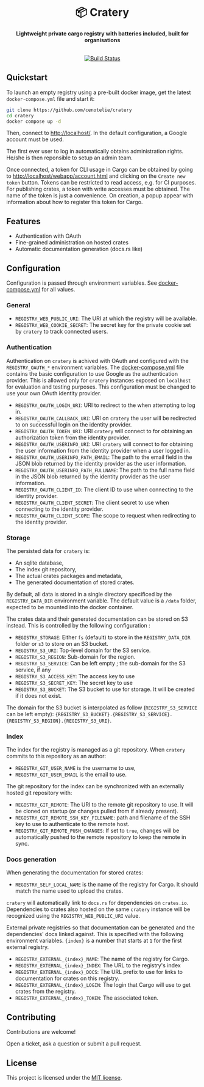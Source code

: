 <div align="center">
  <h1>📦 Cratery</h1>
    <strong>Lightweight private cargo registry with batteries included, built for organisations</strong>
  </a>
  <br>
  <br>

[![Build Status](https://dev.azure.com/cenotelie/cenotelie/_apis/build/status%2Fcenotelie.cratery?branchName=master)](https://dev.azure.com/cenotelie/cenotelie/_build/latest?definitionId=34&branchName=master)
</div>


## Quickstart

To launch an empty registry using a pre-built docker image, get the latest `docker-compose.yml` file and start it:

```bash
git clone https://github.com/cenotelie/cratery
cd cratery
docker compose up -d
```

Then, connect to [http://localhost/](http://localhost/).
In the default configuration, a Google account must be used.

The first ever user to log in automatically obtains administration rights.
He/she is then reponsible to setup an admin team.

Once connected, a token for CLI usage in Cargo can be obtained by going to [http://localhost/webapp/account.html](http://localhost/webapp/account.html) and clicking on the `Create new token` button.
Tokens can be restricted to read access, e.g. for CI purposes.
For publishing crates, a token with write accesses must be obtained.
The name of the token is just a convenience.
On creation, a popup appear with information about how to register this token for Cargo.


## Features

- Authentication with OAuth
- Fine-grained administration on hosted crates
- Automatic documentation generation (docs.rs like)


## Configuration

Configuration is passed through environment variables.
See [docker-compose.yml](docker-compose.yml) for all values.

### General

* `REGISTRY_WEB_PUBLIC_URI`: The URI at which the registry will be available.
* `REGISTRY_WEB_COOKIE_SECRET`: The secret key for the private cookie set by `cratery` to track connected users.

### Authentication

Authentication on `cratery` is achived with OAuth and configured with the `REGISTRY_OAUTH_*` environment variables.
The [docker-compose.yml](docker-compose.yml) file contains the basic configuration to use Google as the authentication provider.
This is allowed only for `cratery` instances exposed on `localhost` for evaluation and testing purposes.
This configuration must be changed to use your own OAuth identity provider.

* `REGISTRY_OAUTH_LOGIN_URI`: URI to redirect to the when attempting to log in.
* `REGISTRY_OAUTH_CALLBACK_URI`: URI on `cratery` the user will be redirected to on successful login on the identity provider.
* `REGISTRY_OAUTH_TOKEN_URI`: URI `cratery` will connect to for obtaining an authorization token from the identity provider.
* `REGISTRY_OAUTH_USERINFO_URI`: URI `cratery` will connect to for obtaining the user information from the identity provider when a user logged in.
* `REGISTRY_OAUTH_USERINFO_PATH_EMAIL`: The path to the email field in the JSON blob returned by the identity provider as the user information.
* `REGISTRY_OAUTH_USERINFO_PATH_FULLNAME`: The path to the full name field in the JSON blob returned by the identity provider as the user information.
* `REGISTRY_OAUTH_CLIENT_ID`: The client ID to use when connecting to the identity provider.
* `REGISTRY_OAUTH_CLIENT_SECRET`: The client secret to use when connecting to the identity provider.
* `REGISTRY_OAUTH_CLIENT_SCOPE`: The scope to request when redirecting to the identity provider.

### Storage

The persisted data for `cratery` is:
* An sqlite database,
* The index git repository,
* The actual crates packages and metadata,
* The generated documentation of stored crates.

By default, all data is stored in a single directory specificed by the `REGISTRY_DATA_DIR` environment variable.
The default value is a `/data` folder, expected to be mounted into the docker container.

The crates data and their generated documentation can be stored on S3 instead.
This is controlled by the following configuration :
* `REGISTRY_STORAGE`: Either `fs` (default) to store in the `REGISTRY_DATA_DIR` folder or `s3` to store on an S3 bucket.
* `REGISTRY_S3_URI`: Top-level domain for the S3 service.
* `REGISTRY_S3_REGION`: Sub-domain for the region.
* `REGISTRY_S3_SERVICE`: Can be left empty ; the sub-domain for the S3 service, if any
* `REGISTRY_S3_ACCESS_KEY`: The access key to use
* `REGISTRY_S3_SECRET_KEY`: The secret key to use
* `REGISTRY_S3_BUCKET`: The S3 bucket to use for storage. It will be created if it does not exist.

The domain for the S3 bucket is interpolated as follow (`REGISTRY_S3_SERVICE` can be left empty):
`{REGISTRY_S3_BUCKET}.{REGISTRY_S3_SERVICE}.{REGISTRY_S3_REGION}.{REGISTRY_S3_URI}`.

### Index

The index for the registry is managed as a git repository.
When `cratery` commits to this repository as an author:
* `REGISTRY_GIT_USER_NAME` is the username to use,
* `REGISTRY_GIT_USER_EMAIL` is the email to use.

The git repository for the index can be synchronized with an externally hosted git repository with:
* `REGISTRY_GIT_REMOTE`: The URI to the remote git repository to use. It will be cloned on startup (or changes pulled from if already present).
* `REGISTRY_GIT_REMOTE_SSH_KEY_FILENAME`: path and filename of the SSH key to use to authenticate to the remote host.
* `REGISTRY_GIT_REMOTE_PUSH_CHANGES`: If set to `true`, changes will be automatically pushed to the remote repository to keep the remote in sync.

### Docs generation

When generating the documentation for stored crates:
* `REGISTRY_SELF_LOCAL_NAME` is the name of the registry for Cargo. It should match the name used to upload the crates.

`cratery` will automatically link to `docs.rs` for dependencies on `crates.io`.
Dependencies to crates also hosted on the same `cratery` instance will be recognized using the `REGISTRY_WEB_PUBLIC_URI` value.

External private registries so that documentation can be generated and the dependencies' docs linked against.
This is specified with the following environment variables.
`{index}` is a number that starts at `1` for the first external registry.
* `REGISTRY_EXTERNAL_{index}_NAME`: The name of the registry for Cargo.
* `REGISTRY_EXTERNAL_{index}_INDEX`: The URL to the registry's index
* `REGISTRY_EXTERNAL_{index}_DOCS`: The URL prefix to use for links to documentation for crates on this registry.
* `REGISTRY_EXTERNAL_{index}_LOGIN`: The login that Cargo will use to get crates from the registry.
* `REGISTRY_EXTERNAL_{index}_TOKEN`: The associated token.


## Contributing

Contributions are welcome!

Open a ticket, ask a question or submit a pull request.


## License

This project is licensed under the [MIT license](LICENSE).
